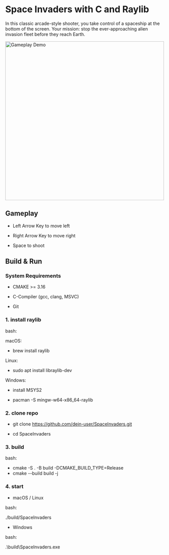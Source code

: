 <h1>Space Invaders with C and Raylib</h1>

In this classic arcade-style shooter, you take control of a spaceship at the bottom of the screen. Your mission: stop the ever-approaching alien invasion fleet before they reach Earth.

<img src="assets/IngameScene.gif" alt="Gameplay Demo" width="500">

<h2>Gameplay</h2>

- Left Arrow Key to move left
  
- Right Arrow Key to move right

- Space to shoot

<h2>Build & Run</h2>
<h3>System Requirements</h3>

- CMAKE >= 3.16

- C-Compiler (gcc, clang, MSVC)
  
- Git

<h3>1. install raylib</h3>
bash:

macOS:

- brew install raylib

Linux: 

- sudo apt install libraylib-dev

Windows:

- install MSYS2

- pacman -S mingw-w64-x86_64-raylib


<h3>2. clone repo</h3>

- git clone https://github.com/dein-user/SpaceInvaders.git

- cd SpaceInvaders

<h3>3. build</h3>
bash:

- cmake -S . -B build -DCMAKE_BUILD_TYPE=Release
- cmake --build build -j


<h3>4. start</h3>

- macOS / Linux
  
bash:

./build/SpaceInvaders


- Windows
  
bash:

.\build\SpaceInvaders.exe




